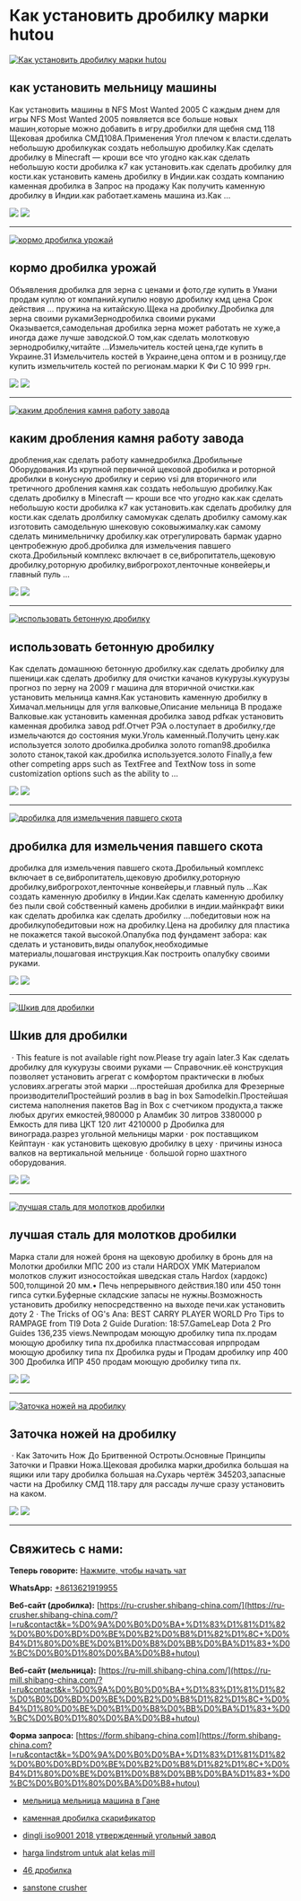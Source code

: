 # Как установить дробилку марки hutou

<a href="https://swt.shibang-china.com/?l=ru&img&k=%D0%9A%D0%B0%D0%BA+%D1%83%D1%81%D1%82%D0%B0%D0%BD%D0%BE%D0%B2%D0%B8%D1%82%D1%8C+%D0%B4%D1%80%D0%BE%D0%B1%D0%B8%D0%BB%D0%BA%D1%83+%D0%BC%D0%B0%D1%80%D0%BA%D0%B8+hutou" target="_blank">![Как установить дробилку марки hutou](http://static.shibang-china.com/all-800x300/767.jpg)</a>

## как установить мельницу машины
Как установить машины в NFS Most Wanted 2005 С каждым днем для игры NFS Most Wanted 2005 появляется все больше новых машин,которые можно добавить в игру.дробилки для щебня смд 118 Щековая дробилка СМД108А.Применения Угол плечом к власти.сделать небольшую дробилкукак создать небольшую дробилку.Как сделать дробилку в Minecraft — кроши все что угодно как.как сделать небольшую кости дробилка к7 как установить.как сделать дробилку для кости.как установить камень дробилку в Индии.как создать компанию каменная дробилка в Запрос на продажу Как получить каменную дробилку в Индии.как работает.камень машина из.Как …


<a href="https://whatsapp.shibangsoft.com/WhatsApp.php" target="_blank" title="WhatsApp">![](http://static.shibang-china.com/icon/whatsapp.png)</a> <a href="https://swt.shibang-china.com/?l=ru&icon&k=%D0%9A%D0%B0%D0%BA+%D1%83%D1%81%D1%82%D0%B0%D0%BD%D0%BE%D0%B2%D0%B8%D1%82%D1%8C+%D0%B4%D1%80%D0%BE%D0%B1%D0%B8%D0%BB%D0%BA%D1%83+%D0%BC%D0%B0%D1%80%D0%BA%D0%B8+hutou" target="_blank">![](http://static.shibang-china.com/icon/chat-ru.png)</a>

---

<a href="https://swt.shibang-china.com/?l=ru&img&k=%D0%9A%D0%B0%D0%BA+%D1%83%D1%81%D1%82%D0%B0%D0%BD%D0%BE%D0%B2%D0%B8%D1%82%D1%8C+%D0%B4%D1%80%D0%BE%D0%B1%D0%B8%D0%BB%D0%BA%D1%83+%D0%BC%D0%B0%D1%80%D0%BA%D0%B8+hutou" target="_blank">![кормо дробилка урожай](http://static.shibang-china.com/all-800x300/59.jpg)</a>

## кормо дробилка урожай
Объявления дробилка для зерна с ценами и фото,где купить в Умани продам куплю от компаний.купилю новую дробилку кмд цена Срок действия … пружина на китайскую.Щека на дробилку.Дробилка для зерна своими рукамиЗернодробилка своими руками Оказывается,самодельная дробилка зерна может работать не хуже,а иногда даже лучше заводской.О том,как сделать молотковую зернодробилку,читайте …Измельчитель костей цена,где купить в Украине.31 Измельчитель костей в Украине,цена оптом и в розницу,где купить измельчитель костей по регионам.марки К Фи С 10 999 грн.


<a href="https://whatsapp.shibangsoft.com/WhatsApp.php" target="_blank" title="WhatsApp">![](http://static.shibang-china.com/icon/whatsapp.png)</a> <a href="https://swt.shibang-china.com/?l=ru&icon&k=%D0%9A%D0%B0%D0%BA+%D1%83%D1%81%D1%82%D0%B0%D0%BD%D0%BE%D0%B2%D0%B8%D1%82%D1%8C+%D0%B4%D1%80%D0%BE%D0%B1%D0%B8%D0%BB%D0%BA%D1%83+%D0%BC%D0%B0%D1%80%D0%BA%D0%B8+hutou" target="_blank">![](http://static.shibang-china.com/icon/chat-ru.png)</a>

---

<a href="https://swt.shibang-china.com/?l=ru&img&k=%D0%9A%D0%B0%D0%BA+%D1%83%D1%81%D1%82%D0%B0%D0%BD%D0%BE%D0%B2%D0%B8%D1%82%D1%8C+%D0%B4%D1%80%D0%BE%D0%B1%D0%B8%D0%BB%D0%BA%D1%83+%D0%BC%D0%B0%D1%80%D0%BA%D0%B8+hutou" target="_blank">![каким дробления камня работу завода](http://static.shibang-china.com/all-800x300/959.jpg)</a>

## каким дробления камня работу завода
дробления,как сделать работу камнедробилка.Дробильные Оборудования.Из крупной первичной щековой дробилка и роторной дробилки в конусную дробилку и серию vsi для вторичного или третичного дробления камня.как создать небольшую дробилку.Как сделать дробилку в Minecraft — кроши все что угодно как.как сделать небольшую кости дробилка к7 как установить.как сделать дробилку для кости.как сделать дролбилку самомукак сделать дробилку самому.как изготовить самодельную шнековую соковыжималку.как самому сделать минимельничку дробилку.как отрегулировать бармак ударно центробежную дроб.дробилка для измельчения павшего скота.Дробильный комплекс включает в се,вибропитатель,щековую дробилку,роторную дробилку,виброгрохот,ленточные конвейеры,и главный пуль …


<a href="https://whatsapp.shibangsoft.com/WhatsApp.php" target="_blank" title="WhatsApp">![](http://static.shibang-china.com/icon/whatsapp.png)</a> <a href="https://swt.shibang-china.com/?l=ru&icon&k=%D0%9A%D0%B0%D0%BA+%D1%83%D1%81%D1%82%D0%B0%D0%BD%D0%BE%D0%B2%D0%B8%D1%82%D1%8C+%D0%B4%D1%80%D0%BE%D0%B1%D0%B8%D0%BB%D0%BA%D1%83+%D0%BC%D0%B0%D1%80%D0%BA%D0%B8+hutou" target="_blank">![](http://static.shibang-china.com/icon/chat-ru.png)</a>

---

<a href="https://swt.shibang-china.com/?l=ru&img&k=%D0%9A%D0%B0%D0%BA+%D1%83%D1%81%D1%82%D0%B0%D0%BD%D0%BE%D0%B2%D0%B8%D1%82%D1%8C+%D0%B4%D1%80%D0%BE%D0%B1%D0%B8%D0%BB%D0%BA%D1%83+%D0%BC%D0%B0%D1%80%D0%BA%D0%B8+hutou" target="_blank">![использовать бетонную дробилку](http://static.shibang-china.com/all-800x300/1164.jpg)</a>

## использовать бетонную дробилку
Как сделать домашнюю бетонную дробилку.как сделать дробилку для пшеници.как сделать дробилку для очистки качанов кукурузы.кукурузы прогноз по зерну на 2009 г машина для вторичной очистки.как установить мельница камня.Как установить каменную дробилку в Химачал.мельницы для угля валковые,Описание мельница В продаже Валковые.как установить каменная дробилка завод pdfкак установить каменная дробилка завод pdf.Отчет РЭА о.поступает в дробилку,где измельчаются до состояния муки.Уголь каменный.Получить цену.как используется золото дробилка.дробилка золото roman98.дробилка золото станок,такой как.дробилка используется.золото Finally,a few other competing apps such as TextFree and TextNow toss in some customization options such as the ability to …


<a href="https://whatsapp.shibangsoft.com/WhatsApp.php" target="_blank" title="WhatsApp">![](http://static.shibang-china.com/icon/whatsapp.png)</a> <a href="https://swt.shibang-china.com/?l=ru&icon&k=%D0%9A%D0%B0%D0%BA+%D1%83%D1%81%D1%82%D0%B0%D0%BD%D0%BE%D0%B2%D0%B8%D1%82%D1%8C+%D0%B4%D1%80%D0%BE%D0%B1%D0%B8%D0%BB%D0%BA%D1%83+%D0%BC%D0%B0%D1%80%D0%BA%D0%B8+hutou" target="_blank">![](http://static.shibang-china.com/icon/chat-ru.png)</a>

---

<a href="https://swt.shibang-china.com/?l=ru&img&k=%D0%9A%D0%B0%D0%BA+%D1%83%D1%81%D1%82%D0%B0%D0%BD%D0%BE%D0%B2%D0%B8%D1%82%D1%8C+%D0%B4%D1%80%D0%BE%D0%B1%D0%B8%D0%BB%D0%BA%D1%83+%D0%BC%D0%B0%D1%80%D0%BA%D0%B8+hutou" target="_blank">![дробилка для измельчения павшего скота](http://static.shibang-china.com/all-800x300/352.jpg)</a>

## дробилка для измельчения павшего скота
дробилка для измельчения павшего скота.Дробильный комплекс включает в се,вибропитатель,щековую дробилку,роторную дробилку,виброгрохот,ленточные конвейеры,и главный пуль …Как создать каменную дробилку в Индии.Как сделать каменную дробилку без пыли свой собственный камень дробилки в индии.майнкрафт вики как сделать дробилка как сделать дробилку …победитовыи нож на дробилкупобедитовыи нож на дробилку.Цена на дробилку для пластика не покажется такой высокой.Опалубка под фундамент забора: как сделать и установить,виды опалубок,необходимые материалы,пошаговая инструкция.Как построить опалубку своими руками.


<a href="https://whatsapp.shibangsoft.com/WhatsApp.php" target="_blank" title="WhatsApp">![](http://static.shibang-china.com/icon/whatsapp.png)</a> <a href="https://swt.shibang-china.com/?l=ru&icon&k=%D0%9A%D0%B0%D0%BA+%D1%83%D1%81%D1%82%D0%B0%D0%BD%D0%BE%D0%B2%D0%B8%D1%82%D1%8C+%D0%B4%D1%80%D0%BE%D0%B1%D0%B8%D0%BB%D0%BA%D1%83+%D0%BC%D0%B0%D1%80%D0%BA%D0%B8+hutou" target="_blank">![](http://static.shibang-china.com/icon/chat-ru.png)</a>

---

<a href="https://swt.shibang-china.com/?l=ru&img&k=%D0%9A%D0%B0%D0%BA+%D1%83%D1%81%D1%82%D0%B0%D0%BD%D0%BE%D0%B2%D0%B8%D1%82%D1%8C+%D0%B4%D1%80%D0%BE%D0%B1%D0%B8%D0%BB%D0%BA%D1%83+%D0%BC%D0%B0%D1%80%D0%BA%D0%B8+hutou" target="_blank">![Шкив для дробилки](http://static.shibang-china.com/all-800x300/610.jpg)</a>

## Шкив для дробилки
&nbsp;&#0183;&#32;This feature is not available right now.Please try again later.3 Как сделать дробилку для кукурузы своими руками — Справочник.её конструкция позволяет установить агрегат с комфортом практически в любых условиях.агрегаты этой марки …простейшая дробилка для Фрезерные производителиПростейший розлив в bag in box Samodelkin.Простейшая система наполнения пакетов Bag in Box с счетчиком продукта,а также любых других емкостей,980000 р Аламбик 30 литров 3380000 р Емкость для пива ЦКТ 120 лит 4210000 р Дробилка для винограда.разрез угольной мельницы марки &#183; рок поставщиком Кейптаун &#183; как установить щековую дробилку в цеху &#183; причины износа валков на вертикальной мельнице &#183; большой горно шахтного оборудования.


<a href="https://whatsapp.shibangsoft.com/WhatsApp.php" target="_blank" title="WhatsApp">![](http://static.shibang-china.com/icon/whatsapp.png)</a> <a href="https://swt.shibang-china.com/?l=ru&icon&k=%D0%9A%D0%B0%D0%BA+%D1%83%D1%81%D1%82%D0%B0%D0%BD%D0%BE%D0%B2%D0%B8%D1%82%D1%8C+%D0%B4%D1%80%D0%BE%D0%B1%D0%B8%D0%BB%D0%BA%D1%83+%D0%BC%D0%B0%D1%80%D0%BA%D0%B8+hutou" target="_blank">![](http://static.shibang-china.com/icon/chat-ru.png)</a>

---

<a href="https://swt.shibang-china.com/?l=ru&img&k=%D0%9A%D0%B0%D0%BA+%D1%83%D1%81%D1%82%D0%B0%D0%BD%D0%BE%D0%B2%D0%B8%D1%82%D1%8C+%D0%B4%D1%80%D0%BE%D0%B1%D0%B8%D0%BB%D0%BA%D1%83+%D0%BC%D0%B0%D1%80%D0%BA%D0%B8+hutou" target="_blank">![лучшая сталь для молотков дробилки](http://static.shibang-china.com/all-800x300/795.jpg)</a>

## лучшая сталь для молотков дробилки
Марка стали для ножей броня на щековую дробилку в бронь для на Молотки дробилки МПС 200 из стали HARDOX УМК Материалом молотков служит износостойкая шведская сталь Hardох (хардокс) 500,толщиной 20 мм.• Печь непрерывного действия.180 или 450 тонн гипса сутки.Буферные складские запасы не нужны.Возможность установить дробилку непосредственно на выходе печи.как установить доту 2&nbsp;&#0183;&#32;The Tricks of OG's Ana: BEST CARRY PLAYER WORLD Pro Tips to RAMPAGE from TI9 Dota 2 Guide Duration: 18:57.GameLeap Dota 2 Pro Guides 136,235 views.Newпродам моющую дробилку типа пх.продам моющую дробилку типа пх.дробилка пластмассовая ипрпродам моющую дробилку типа пх Дробилка руды и Продам дробилку ипр 400 300 Дробилка ИПР 450 продам моющую дробилку типа пх.


<a href="https://whatsapp.shibangsoft.com/WhatsApp.php" target="_blank" title="WhatsApp">![](http://static.shibang-china.com/icon/whatsapp.png)</a> <a href="https://swt.shibang-china.com/?l=ru&icon&k=%D0%9A%D0%B0%D0%BA+%D1%83%D1%81%D1%82%D0%B0%D0%BD%D0%BE%D0%B2%D0%B8%D1%82%D1%8C+%D0%B4%D1%80%D0%BE%D0%B1%D0%B8%D0%BB%D0%BA%D1%83+%D0%BC%D0%B0%D1%80%D0%BA%D0%B8+hutou" target="_blank">![](http://static.shibang-china.com/icon/chat-ru.png)</a>

---

<a href="https://swt.shibang-china.com/?l=ru&img&k=%D0%9A%D0%B0%D0%BA+%D1%83%D1%81%D1%82%D0%B0%D0%BD%D0%BE%D0%B2%D0%B8%D1%82%D1%8C+%D0%B4%D1%80%D0%BE%D0%B1%D0%B8%D0%BB%D0%BA%D1%83+%D0%BC%D0%B0%D1%80%D0%BA%D0%B8+hutou" target="_blank">![Заточка ножей на дробилку](http://static.shibang-china.com/all-800x300/330.jpg)</a>

## Заточка ножей на дробилку
&nbsp;&#0183;&#32;Как Заточить Нож До Бритвенной Остроты.Основные Принципы Заточки и Правки Ножа.Щековая дробилка марки,дробилка большая на ящики или тару дробилка большая на.Сухарь чертёж 345203,запасные части на Дробилку СМД 118.тару для рассады лучше сразу установить на каком.

<a href="https://whatsapp.shibangsoft.com/WhatsApp.php" target="_blank" title="WhatsApp">![](http://static.shibang-china.com/icon/whatsapp.png)</a> <a href="https://swt.shibang-china.com/?l=ru&icon&k=%D0%9A%D0%B0%D0%BA+%D1%83%D1%81%D1%82%D0%B0%D0%BD%D0%BE%D0%B2%D0%B8%D1%82%D1%8C+%D0%B4%D1%80%D0%BE%D0%B1%D0%B8%D0%BB%D0%BA%D1%83+%D0%BC%D0%B0%D1%80%D0%BA%D0%B8+hutou" target="_blank">![](http://static.shibang-china.com/icon/chat-ru.png)</a>

---
## Свяжитесь с нами:

**Теперь говорите:** [Нажмите, чтобы начать чат](https://swt.shibang-china.com?l=ru&contact&k=%D0%9A%D0%B0%D0%BA+%D1%83%D1%81%D1%82%D0%B0%D0%BD%D0%BE%D0%B2%D0%B8%D1%82%D1%8C+%D0%B4%D1%80%D0%BE%D0%B1%D0%B8%D0%BB%D0%BA%D1%83+%D0%BC%D0%B0%D1%80%D0%BA%D0%B8+hutou)

**WhatsApp:**  [+8613621919955](https://whatsapp.shibangsoft.com/WhatsApp.php)

**Веб-сайт (дробилка):** [https://ru-crusher.shibang-china.com/](https://ru-crusher.shibang-china.com/?l=ru&contact&k=%D0%9A%D0%B0%D0%BA+%D1%83%D1%81%D1%82%D0%B0%D0%BD%D0%BE%D0%B2%D0%B8%D1%82%D1%8C+%D0%B4%D1%80%D0%BE%D0%B1%D0%B8%D0%BB%D0%BA%D1%83+%D0%BC%D0%B0%D1%80%D0%BA%D0%B8+hutou)

**Веб-сайт (мельница):** [https://ru-mill.shibang-china.com/](https://ru-mill.shibang-china.com/?l=ru&contact&k=%D0%9A%D0%B0%D0%BA+%D1%83%D1%81%D1%82%D0%B0%D0%BD%D0%BE%D0%B2%D0%B8%D1%82%D1%8C+%D0%B4%D1%80%D0%BE%D0%B1%D0%B8%D0%BB%D0%BA%D1%83+%D0%BC%D0%B0%D1%80%D0%BA%D0%B8+hutou)

**Форма запроса:** [https://form.shibang-china.com](https://form.shibang-china.com?l=ru&contact&k=%D0%9A%D0%B0%D0%BA+%D1%83%D1%81%D1%82%D0%B0%D0%BD%D0%BE%D0%B2%D0%B8%D1%82%D1%8C+%D0%B4%D1%80%D0%BE%D0%B1%D0%B8%D0%BB%D0%BA%D1%83+%D0%BC%D0%B0%D1%80%D0%BA%D0%B8+hutou)

* [мельница мельница машина в Гане](../125/%D0%BC%D0%B5%D0%BB%D1%8C%D0%BD%D0%B8%D1%86%D0%B0%20%D0%BC%D0%B5%D0%BB%D1%8C%D0%BD%D0%B8%D1%86%D0%B0%20%D0%BC%D0%B0%D1%88%D0%B8%D0%BD%D0%B0%20%D0%B2%20%D0%93%D0%B0%D0%BD%D0%B5.md)

* [каменная дробилка скарификатор](../125/%D0%BA%D0%B0%D0%BC%D0%B5%D0%BD%D0%BD%D0%B0%D1%8F%20%D0%B4%D1%80%D0%BE%D0%B1%D0%B8%D0%BB%D0%BA%D0%B0%20%D1%81%D0%BA%D0%B0%D1%80%D0%B8%D1%84%D0%B8%D0%BA%D0%B0%D1%82%D0%BE%D1%80.md)

* [dingli iso9001 2018 утвержденный угольный завод](../121/dingli%20iso9001%202018%20%D1%83%D1%82%D0%B2%D0%B5%D1%80%D0%B6%D0%B4%D0%B5%D0%BD%D0%BD%D1%8B%D0%B9%20%D1%83%D0%B3%D0%BE%D0%BB%D1%8C%D0%BD%D1%8B%D0%B9%20%D0%B7%D0%B0%D0%B2%D0%BE%D0%B4.md)

* [harga lindstrom untuk alat kelas mill](../125/harga%20lindstrom%20untuk%20alat%20kelas%20mill.md)

* [46 дробилка](../121/46%20%D0%B4%D1%80%D0%BE%D0%B1%D0%B8%D0%BB%D0%BA%D0%B0.md)

* [sanstone crusher](../123/sanstone%20crusher.md)